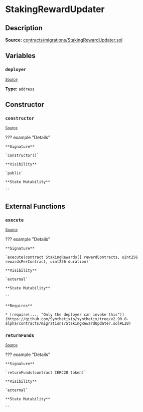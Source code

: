 # StakingRewardUpdater

## Description

**Source:** [contracts/migrations/StakingRewardUpdater.sol](https://github.com/Synthetixio/synthetix/tree/v2.90.0-alpha/contracts/migrations/StakingRewardUpdater.sol)

## Variables

### `deployer`

<sub>[Source](https://github.com/Synthetixio/synthetix/tree/v2.90.0-alpha/contracts/migrations/StakingRewardUpdater.sol#L6)</sub>

**Type:** `address`

## Constructor

### `constructor`

<sub>[Source](https://github.com/Synthetixio/synthetix/tree/v2.90.0-alpha/contracts/migrations/StakingRewardUpdater.sol#L8)</sub>

??? example "Details"

    **Signature**

    `constructor()`

    **Visibility**

    `public`

    **State Mutability**

    ``

## External Functions

### `execute`

<sub>[Source](https://github.com/Synthetixio/synthetix/tree/v2.90.0-alpha/contracts/migrations/StakingRewardUpdater.sol#L15)</sub>

??? example "Details"

    **Signature**

    `execute(contract StakingRewards[] rewardContracts, uint256 rewardsPerContract, uint256 duration)`

    **Visibility**

    `external`

    **State Mutability**

    ``

    **Requires**

    * [require(..., "Only the deployer can invoke this")](https://github.com/Synthetixio/synthetix/tree/v2.90.0-alpha/contracts/migrations/StakingRewardUpdater.sol#L20)

### `returnFunds`

<sub>[Source](https://github.com/Synthetixio/synthetix/tree/v2.90.0-alpha/contracts/migrations/StakingRewardUpdater.sol#L51)</sub>

??? example "Details"

    **Signature**

    `returnFunds(contract IERC20 token)`

    **Visibility**

    `external`

    **State Mutability**

    ``
